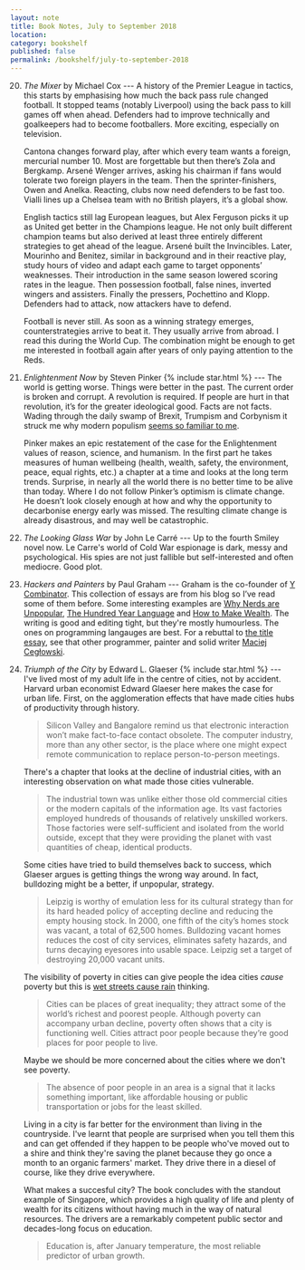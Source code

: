 ```yaml
---
layout: note
title: Book Notes, July to September 2018
location:
category: bookshelf
published: false
permalink: /bookshelf/july-to-september-2018
---
```


20. _The Mixer_ by Michael Cox --- A history of the Premier League in tactics,
    this starts by emphasising how much the back pass rule changed football. It
    stopped teams (notably Liverpool) using the back pass to kill games off when
    ahead. Defenders had to improve technically and goalkeepers had to become
    footballers. More exciting, especially on television.

    Cantona changes forward play, after which every team wants a foreign,
    mercurial number 10. Most are forgettable but then there’s Zola and
    Bergkamp. Arsené Wenger arrives, asking his chairman if fans would tolerate
    two foreign players in the team. Then the sprinter-finishers, Owen and
    Anelka. Reacting, clubs now need defenders to be fast too. Vialli lines up a
    Chelsea team with no British players, it’s a global show.

    English tactics still lag European leagues, but Alex Ferguson picks it up as
    United get better in the Champions league. He not only built different
    champion teams but also derived at least three entirely different strategies
    to get ahead of the league. Arsené built the Invincibles. Later, Mourinho
    and Benitez, similar in background and in their reactive play, study hours
    of video and adapt each game to target opponents’ weaknesses. Their
    introduction in the same season lowered scoring rates in the league. Then
    possession football, false nines, inverted wingers and assisters. Finally
    the pressers, Pochettino and Klopp. Defenders had to attack, now attackers
    have to defend.

    Football is never still. As soon as a winning strategy emerges,
    counterstrategies arrive to beat it. They usually arrive from abroad. I read
    this during the World Cup. The combination might be enough to get me
    interested in football again after years of only paying attention to the
    Reds.

21. _Enlightenment Now_ by Steven Pinker {% include star.html %} --- The world
    is getting worse. Things were better in the past. The current order is
    broken and corrupt. A revolution is required. If people are hurt in that
    revolution, it’s for the greater ideological good. Facts are not facts.
    Wading through the daily swamp of Brexit, Trumpism and Corbynism it struck
    me why modern populism [seems so familiar to me][jw-wiki].

    Pinker makes an epic restatement of the case for the Enlightenment values of
    reason, science, and humanism. In the first part he takes measures of human
    wellbeing (health, wealth, safety, the environment, peace, equal rights,
    etc.) a chapter at a time and looks at the long term trends. Surprise, in
    nearly all the world there is no better time to be alive than today. Where I
    do not follow Pinker’s optimism is climate change. He doesn’t look closely
    enough at how and why the opportunity to decarbonise energy early was
    missed. The resulting climate change is already disastrous, and may well be
    catastrophic.

22. _The Looking Glass War_ by John Le Carré --- Up to the fourth Smiley novel
    now. Le Carre's world of Cold War espionage is dark, messy and
    psychological. His spies are not just fallible but self-interested and often
    mediocre. Good plot.

23. _Hackers and Painters_ by Paul Graham --- Graham is the co-founder of [Y
    Combinator][yc]. This collection of essays are from his blog so I’ve read
    some of them before. Some interesting examples are [Why Nerds are
    Unpopular][pg-nerds], [The Hundred Year Language][pg-100y] and [How to Make
    Wealth][pg-wealth]. The writing is good and editing tight, but they're
    mostly humourless. The ones on programming langauges are best. For a
    rebuttal to [the title essay][pg-hp], see that other programmer, painter and
    solid writer [Maciej Cegłowski][dabblers]. 
    
24. _Triumph of the City_ by Edward L. Glaeser {% include star.html %} --- I've
    lived most of my adult life in the centre of cities, not by accident.
    Harvard urban economist Edward Glaeser here makes the case for urban life.
    First, on the agglomeration effects that have made cities hubs of
    productivity through history.

    > Silicon Valley and Bangalore remind us that electronic interaction won’t
    make fact-to-face contact obsolete. The computer industry, more than any
    other sector, is the place where one might expect remote communication to
    replace person-to-person meetings.

    There's a chapter that looks at the decline of industrial cities, with an
    interesting observation on what made those cities vulnerable.

    > The industrial town was unlike either those old commercial cities or the
    modern capitals of the information age. Its vast factories employed hundreds
    of thousands of relatively unskilled workers. Those factories were
    self-sufficient and isolated from the world outside, except that they were
    providing the planet with vast quantities of cheap, identical products.

    Some cities have tried to build themselves back to success, which Glaeser
    argues is getting things the wrong way around. In fact, bulldozing might be
    a better, if unpopular, strategy.

    > Leipzig is worthy of emulation less for its cultural strategy than for its
    hard headed policy of accepting decline and reducing the empty housing
    stock. In 2000, one fifth of the city’s homes stock was vacant, a total of
    62,500 homes. Bulldozing vacant homes reduces the cost of city services,
    eliminates safety hazards, and turns decaying eyesores into usable space.
    Leipzig set a target of destroying 20,000 vacant units.

    The visibility of poverty in cities can give people the idea cities _cause_
    poverty but this is [wet streets cause rain][wscr] thinking.

    > Cities can be places of great inequality; they attract some of the world’s
    richest and poorest people. Although poverty can accompany urban decline,
    poverty often shows that a city is functioning well. Cities attract poor
    people because they’re good places for poor people to live.

    Maybe we should be more concerned about the cities where we don't see
    poverty.

    > The absence of poor people in an area is a signal that it lacks something
    important, like affordable housing or public transportation or jobs for the
    least skilled.

    Living in a city is far better for the environment than living in the
    countryside. I've learnt that people are surprised when you tell them this
    and can get offended if they happen to be people who've moved out to a shire
    and think they're saving the planet because they go once a month to an
    organic farmers' market. They drive there in a diesel of course, like they
    drive everywhere.

    What makes a succesful city? The book concludes with the standout example of
    Singapore, which provides a high quality of life and plenty of wealth for
    its citizens without having much in the way of natural resources. The
    drivers are a remarkably competent public sector and decades-long focus on
    education.

    > Education is, after January temperature, the most reliable predictor of
    urban growth.

[2015]: /bookshelf/2015

[wscr]: https://calhounpress.net/blogs/blog/78070918-wet-streets-cause-rain-michael-crichton-on-the-gell-mann-amnesia-effect

[pg-nerds]: http://www.paulgraham.com/nerds.html
[pg-100y]: http://www.paulgraham.com/hundred.html
[pg-wealth]: http://www.paulgraham.com/wealth.html
[pg-hp]: http://www.paulgraham.com/hp.html
[yc]: https://www.ycombinator.com
[dabblers]: https://idlewords.com/2005/04/dabblers_and_blowhards.htm

[jw-wiki]: https://en.wikipedia.org/wiki/Jehovah's_Witnesses
